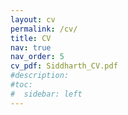 ```yaml
---
layout: cv
permalink: /cv/
title: CV
nav: true
nav_order: 5
cv_pdf: Siddharth_CV.pdf
#description: 
#toc:
#  sidebar: left
---
```

